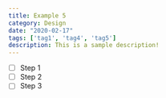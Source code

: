 ```yaml
---
title: Example 5
category: Design
date: "2020-02-17"
tags: ['tag1', 'tag4', 'tag5']
description: This is a sample description!
---
```


- [ ] Step 1
- [ ] Step 2
- [ ] Step 3
